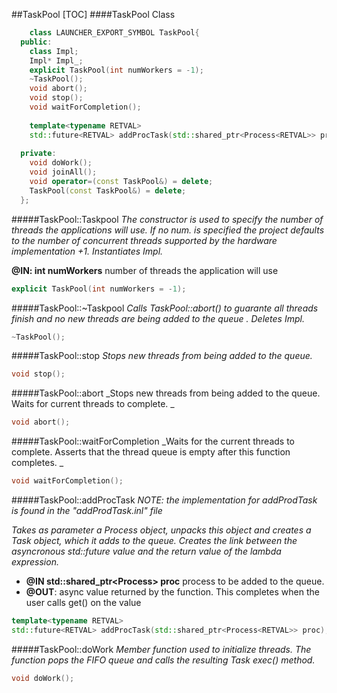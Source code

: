 ##TaskPool
[TOC]
####TaskPool Class

~~~cpp
	class LAUNCHER_EXPORT_SYMBOL TaskPool{
  public:
    class Impl;
    Impl* Impl_;
    explicit TaskPool(int numWorkers = -1);
    ~TaskPool();
    void abort();
    void stop();  
    void waitForCompletion();
 
    template<typename RETVAL>
    std::future<RETVAL> addProcTask(std::shared_ptr<Process<RETVAL>> proc);
   
  private:
    void doWork();
    void joinAll();
    void operator=(const TaskPool&) = delete;
    TaskPool(const TaskPool&) = delete;
  };
~~~

#####TaskPool::Taskpool
_The constructor is used to specify the number of threads the applications will use. If no num. is specified the project defaults to the number of concurrent threads supported by the hardware implementation +1. Instantiates Impl._

**@IN: int numWorkers** number of threads the application will use
~~~cpp
explicit TaskPool(int numWorkers = -1);
~~~

#####TaskPool::~Taskpool
_Calls TaskPool::abort() to guarante all threads finish and no new threads are being added to the queue . Deletes Impl._
~~~cpp
~TaskPool();
~~~

#####TaskPool::stop
_Stops new threads from being added to the queue._
~~~cpp
void stop();  
~~~

#####TaskPool::abort
_Stops new threads from being added to the queue. Waits for current threads to complete. _
~~~cpp
void abort();
~~~

#####TaskPool::waitForCompletion
_Waits for the current threads to complete. Asserts that the thread queue is empty after this function completes. _
~~~cpp
void waitForCompletion();
~~~

#####TaskPool::addProcTask
_*NOTE:* the implementation for addProdTask is found in the  "addProdTask.inl" file_

_Takes as parameter a Process object, unpacks this object and creates a Task object, which it adds to the queue. Creates the link between the asyncronous std::future value and the return value of the lambda expression._

* **@IN std::shared_ptr<Process<RETVAL>> proc** process to be added to the queue. 
* **@OUT**: async value returned by the function. This completes when the user calls get() on the value

~~~cpp
template<typename RETVAL>
std::future<RETVAL> addProcTask(std::shared_ptr<Process<RETVAL>> proc);
~~~

#####TaskPool::doWork
_Member function used to initialize threads. The function pops the FIFO queue and calls the resulting Task exec() method._
~~~cpp
void doWork();
~~~
